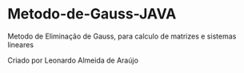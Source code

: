 # Metodo-de-Gauss-JAVA
Metodo de Eliminação de Gauss, para calculo de matrizes e sistemas lineares

Criado por Leonardo Almeida de Araújo
